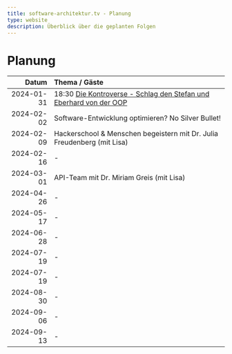 ```yaml
---
title: software-architektur.tv - Planung
type: website
description: Überblick über die geplanten Folgen
---
```


# Planung

| Datum      | Thema / Gäste                             |
|-----------:|:------------------------------------------|
| 2024-01-31 | 18:30 [Die Kontroverse - Schlag den Stefan und Eberhard von der OOP](https://www.oop-konferenz.de/oop-2024/programm/konferenzprogramm#item-7060) |
| 2024-02-02 | Software-Entwicklung optimieren? No Silver Bullet! |
| 2024-02-09 | Hackerschool & Menschen begeistern mit Dr. Julia Freudenberg (mit Lisa) |
| 2024-02-16 | - |
| 2024-03-01 | API-Team mit Dr. Miriam Greis (mit Lisa) |
| 2024-04-26 | - |
| 2024-05-17 | - |
| 2024-06-28 | - |
| 2024-07-19 | - |
| 2024-07-19 | - |
| 2024-08-30 | - |
| 2024-09-06 | - |
| 2024-09-13 | - |
